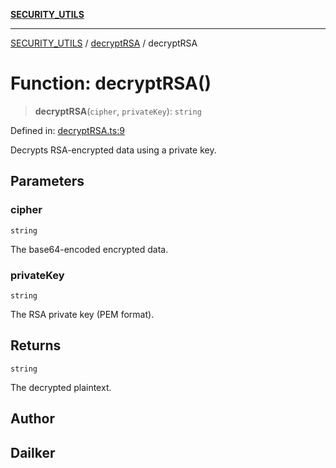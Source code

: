 [**SECURITY_UTILS**](../../README.md)

***

[SECURITY_UTILS](../../README.md) / [decryptRSA](../README.md) / decryptRSA

# Function: decryptRSA()

> **decryptRSA**(`cipher`, `privateKey`): `string`

Defined in: [decryptRSA.ts:9](https://github.com/dailker/everyutil-js/blob/7799f3f003cb23f425be3f1c83c38483e2648188/src/security/decryptRSA.ts#L9)

Decrypts RSA-encrypted data using a private key.

## Parameters

### cipher

`string`

The base64-encoded encrypted data.

### privateKey

`string`

The RSA private key (PEM format).

## Returns

`string`

The decrypted plaintext.

## Author

## Dailker
